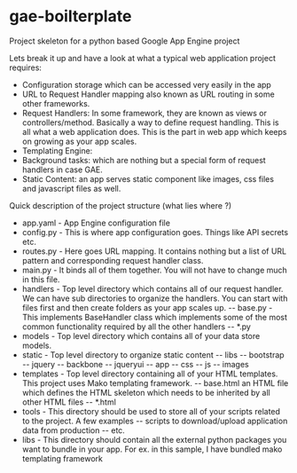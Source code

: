 gae-boilterplate
================

Project skeleton for a python based Google App Engine project

Lets break it up and have a look at what a typical web application project requires:

- Configuration storage which can be accessed very easily in the app 
- URL to Request Handler mapping also known as URL routing in some other frameworks.
- Request Handlers: In some framework, they are known as views or controllers/method. Basically a way to define request handling. This is all what a web application does. This is the part in web app which keeps on growing as your app scales.
- Templating Engine:
- Background tasks: which are nothing but a special form of request handlers in case GAE. 
- Static Content: an app serves static component like images, css files and javascript files as well.


Quick description of the project structure (what lies where ?)

- app.yaml - App Engine configuration file
- config.py - This is where app configuration goes. Things like API secrets etc.
- routes.py - Here goes URL mapping. It contains nothing but a list of URL pattern and corresponding request handler class.
- main.py - It binds all of them together. You will not have to change much in this file.
- handlers - Top level directory which contains all of our request handler. We can have sub directories to organize the handlers. You can start with files first and then create folders as your app scales up.
    -- base.py - This implements BaseHandler class which implements some of the most common functionality required by all the other handlers
    -- *.py
- models - Top level directory which contains all of your data store models.
- static - Top level directory to organize static content
    -- libs 
	-- bootstrap
	-- jquery
	-- backbone
	-- jqueryui
    -- app
	-- css
	-- js
	-- images	
- templates - Top level directory containing all of your HTML templates. This project uses Mako templating framework.
    -- base.html an HTML file which defines the HTML skeleton which needs to be inherited by all other HTML files
    -- *.html
- tools - This directory should be used to store all of your scripts related to the project. A few examples
	-- scripts to download/upload application data from production
	-- etc.
- libs - This directory should contain all the external python packages you want to bundle in your app. For ex. in this sample, I have bundled mako templating framework